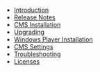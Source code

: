 * [Introduction](index.html)<nonwhite>
* [Release Notes](release_notes.html)</nonwhite>
* [CMS Installation](install_cms.html)
* [Upgrading](upgrade.html)
* [Windows Player Installation](install_windows_client.html)
* [CMS Settings](cms_settings.html)
* [Troubleshooting](troubleshooting.html)
* [Licenses](licence_information.html)
